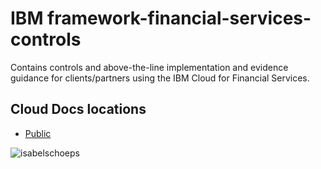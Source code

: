 # IBM framework-financial-services-controls

Contains controls and above-the-line implementation and evidence guidance for clients/partners using the IBM Cloud for Financial Services.

## Cloud Docs locations

* [Public](https://cloud.ibm.com/docs/framework-financial-services-controls)

![isabelschoeps](https://github.com/ibm-cloud-docs/framework-financial-services-controls/assets/155141998/cbc6f445-0ab5-452e-a17b-7950bc95b58e)

